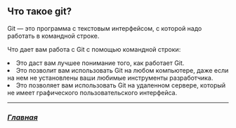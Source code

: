 ## Что такое git?


Git — это программа с текстовым интерфейсом, с которой надо работать в командной строке.

Что дает вам работа с Git с помощью командной строки:
<li>
Это даст вам лучшее понимание того, как работает Git.
<li>
Это позволит вам использовать Git на любом компьютере, даже если на нем не установлены ваши любимые инструменты разработчика.
<li>
Это позволяет вам использовать Git на удаленном сервере, который не имеет графического пользовательского интерфейса.</li>

---






### ***[Главная](readme.md)*** 